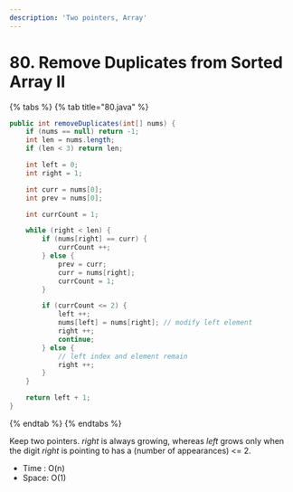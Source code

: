 ```yaml
---
description: 'Two pointers, Array'
---
```


# 80. Remove Duplicates from Sorted Array II

{% tabs %}
{% tab title="80.java" %}
```java
public int removeDuplicates(int[] nums) {
    if (nums == null) return -1;
    int len = nums.length;
    if (len < 3) return len;

    int left = 0;
    int right = 1;

    int curr = nums[0];
    int prev = nums[0];

    int currCount = 1;

    while (right < len) {
        if (nums[right] == curr) {
            currCount ++;
        } else {
            prev = curr;
            curr = nums[right];
            currCount = 1;
        }

        if (currCount <= 2) {
            left ++;
            nums[left] = nums[right]; // modify left element
            right ++;
            continue;
        } else {
            // left index and element remain
            right ++;
        }
    }

    return left + 1;
}
```
{% endtab %}
{% endtabs %}

Keep two pointers. _right_ is always growing, whereas _left_ grows only when the digit _right_ is pointing to has a \(number of appearances\) &lt;= 2.

* Time : O\(n\)
* Space: O\(1\)

